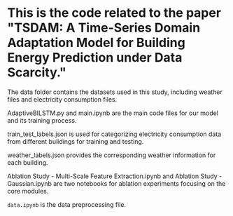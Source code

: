 # This is the code related to the paper "TSDAM: A Time-Series Domain Adaptation Model for Building Energy Prediction under Data Scarcity."

 The data folder contains the datasets used in this study, including weather files and electricity consumption files.

 AdaptiveBILSTM.py and main.ipynb are the main code files for our model and its training process.

 train_test_labels.json is used for categorizing electricity consumption data from different buildings for training and testing.

 weather_labels.json provides the corresponding weather information for each building.

 Ablation Study - Multi-Scale Feature Extraction.ipynb and Ablation Study - Gaussian.ipynb are two notebooks for ablation experiments focusing on the core modules.

 `data.ipynb` is the data preprocessing file.
